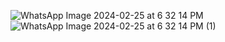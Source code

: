 ![WhatsApp Image 2024-02-25 at 6 32 14 PM](https://github.com/varshaislur/Weather_App/assets/143340791/e5761892-d4d5-4b03-abae-c04a575416ea)
![WhatsApp Image 2024-02-25 at 6 32 14 PM (1)](https://github.com/varshaislur/Weather_App/assets/143340791/7dab3c0b-768b-46ad-bb01-ef64e26ce624)
